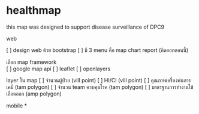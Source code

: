 # healthmap
this map was designed to support disease surveillance of DPC9


web

[ ] design web ด้วย bootstrap 
[ ] มี 3 menu คือ map chart report (คิดออกตอนนี้)

เลือก map framework  
  [ ] google map api
  [ ] leaflet
  [ ] openlayers

layer ใน map
  [ ] จำนวนผู้ป่วย (vill point)
  [ ] HI/CI (vill point)
  [ ] คุณภาพเครื่องพ่นสารเคมี (tam polygon)
  [ ] จำนวน team ควบคุมโรค (tam polygon)
  [ ] มาตรฐานการทำงานไข้เลือดออก (amp polygon)
 
 mobile
 * 
